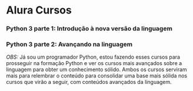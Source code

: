 # Alura Cursos
### Python 3 parte 1: Introdução à nova versão da linguagem
### Python 3 parte 2: Avançando na linguagem

*OBS:* Já sou um programador Python, estou fazendo esses cursos para prosseguir na formação Python e ver os cursos mais avançados sobre a linguagem para obter um conhecimento sólido.
 Ambos os cursos serviram mais para relembrar o conteúdo para consolidar uma base mais sólida nos cursos que virão a seguir, com conteúdos avançados da linguagem.